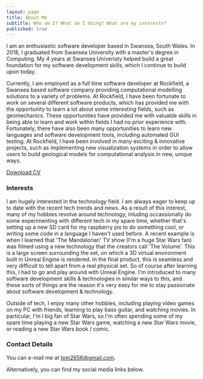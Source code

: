 ```yaml
---
layout: page
title: About Me
subtitle: Who am I? What am I doing? What are my interests?
published: true
---
```


I am an enthusiastic software developer based in Swansea, South Wales. In 2018, I graduated from Swansea University with a master's degree in Computing.
My 4 years at Swansea Univeristy helped build a great foundation for my software development skills, which I continue to build upon today.

Currently, I am employed as a full time software developer at Rockfield, a Swansea based software company providing computational modelling solutions to a variety of problems.
At Rockfield, I have been fortunate to work on several different software products, which has provided me with the opportunity to learn a lot about some interesting fields, such as geomechanics.
These opportunities have provided me with valuable skills in being able to learn and work within fields I had no prior experience with.
Fortunately, there have also been many opportunities to learn new languages and software development tools, including automated GUI testing.
At Rockfield, I have been involved in many exciting & innovative projects, such as implementing new visualization systems in order to allow users to build geological models for computational analysis in new, unique ways.

[Download CV](/assets/files/Thomas_Fisher_CV.pdf)

### Interests

I am hugely interested in the technology field. I am always eager to keep up to date with the recent tech trends and news. 
As a result of this interest, many of my hobbies revolve around technology, inluding occassionally do some experimenting with different tech in my spare time, whether that's setting up a new SD card for my raspberry pis to do something cool, or writing some code in a language I haven't used before.
A recent example is when I learned that 'The Mandalorian' TV show (I'm a huge Star Wars fan) was filmed using a new technology that the creators call 'The Volume'. This is a large screen surrounding the set, on which a 3D virtual environment built in Unreal Engine is rendered. In the final product, this is seamless and very difficult to tell apart from a real physical set. So of course after learning this, I had to go and play around with Unreal Engine. I'm introduced to many software development skills & technologies in similar ways to this, and these sorts of things are the reason it's very easy for me to stay passionate about software development & technology.

Outside of tech, I enjoy many other hobbies, including playing video games on my PC with friends, learning to play bass guitar, and watching movies. In particular, I'm I big fan of Star Wars, so I'm often spending some of my spare time playing a new Star Wars game, watching a new Star Wars movie, or reading a new Star Wars book / comic.

### Contact Details

You can e-mail me at [tom2656@gmail.com](tom2656@gmail.com).

Alternatively, you can find my social media links below.

